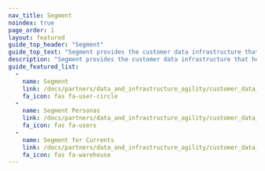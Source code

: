 ```yaml
---
nav_title: Segment
noindex: true
page_order: 1
layout: featured
guide_top_header: "Segment"
guide_top_text: "Segment provides the customer data infrastructure that helps businesses put their customers first. With Segment, you can collect, unify, and connect your first-party customer data to 200+ tools, including email, web, advertising, POS, and mobile. With Segment, you can achieve a common understanding of your users and activate your own data to create personalized, customer-first experiences."
description: "Segment provides the customer data infrastructure that helps businesses put their customers first. With Segment, you can collect, unify, and connect your first-party customer data to 200+ tools, including email, web, advertising, POS, and mobile. With Segment, you can achieve a common understanding of your users and activate your own data to create personalized, customer-first experiences."
guide_featured_list:
  - 
    name: Segment
    link: /docs/partners/data_and_infrastructure_agility/customer_data_platform/segment/segment/
    fa_icon: fas fa-user-circle
  - 
    name: Segment Personas
    link: /docs/partners/data_and_infrastructure_agility/customer_data_platform/segment/segment_personas/
    fa_icon: fas fa-users
  - 
    name: Segment for Currents
    link: /docs/partners/data_and_infrastructure_agility/customer_data_platform/segment/segment_for_currents/
    fa_icon: fas fa-warehouse
---
```


<br>
